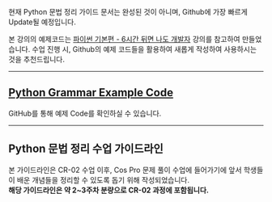 현재 Python 문법 정리 가이드 문서는 완성된 것이 아니며, Github에 가장 빠르게 Update될 예정입니다.

본 강의의 예제코드는 [파이썬 기본편 - 6시간 뒤면 나도 개발자](https://edu.goorm.io/learn/lecture/19917/%EB%AC%B4%EB%A3%8C-%ED%8C%8C%EC%9D%B4%EC%8D%AC-%EA%B8%B0%EB%B3%B8%ED%8E%B8-6%EC%8B%9C%EA%B0%84-%EB%92%A4%EB%A9%B4-%EB%82%98%EB%8F%84-%EA%B0%9C%EB%B0%9C%EC%9E%90) 강의를 참고하여 만들었습니다.
수업 진행 시, Github의 예제 코드들을 활용하여 새롭게 작성하여 사용하시는 것을 추천드립니다.

---

## [Python Grammar Example Code](https://github.com/EunsilGil/Python_Grammar)


GitHub를 통해 예제 Code를 확인하실 수 있습니다.  

---

## Python 문법 정리 수업 가이드라인

본 가이드라인은 CR-02 수업 이후, Cos Pro 문제 풀이 수업에 들어가기에 앞서 학생들이 배운 개념들을 정리할 수 있도록 돕기 위해 작성되었습니다.  
**해당 가이드라인은 약 2~3주차 분량으로 CR-02 과정에 포함됩니다.**
